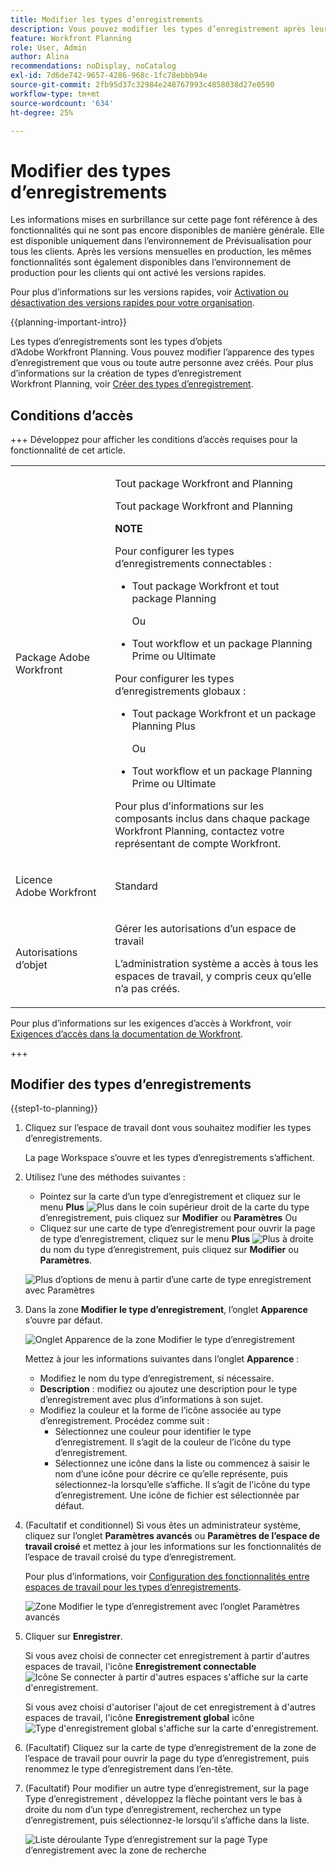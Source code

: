 ```yaml
---
title: Modifier les types d’enregistrements
description: Vous pouvez modifier les types d’enregistrement après leur enregistrement. Les types d’enregistrements sont les types d’objets d’Adobe Workfront Planning.
feature: Workfront Planning
role: User, Admin
author: Alina
recommendations: noDisplay, noCatalog
exl-id: 7d6de742-9657-4286-968c-1fc78ebbb94e
source-git-commit: 2fb95d37c32984e248767993c4858038d27e0590
workflow-type: tm+mt
source-wordcount: '634'
ht-degree: 25%

---
```



# Modifier des types d’enregistrements

<span class="preview">Les informations mises en surbrillance sur cette page font référence à des fonctionnalités qui ne sont pas encore disponibles de manière générale. Elle est disponible uniquement dans l’environnement de Prévisualisation pour tous les clients. Après les versions mensuelles en production, les mêmes fonctionnalités sont également disponibles dans l’environnement de production pour les clients qui ont activé les versions rapides. </span>

<span class="preview">Pour plus d’informations sur les versions rapides, voir [Activation ou désactivation des versions rapides pour votre organisation](/help/quicksilver/administration-and-setup/set-up-workfront/configure-system-defaults/enable-fast-release-process.md). </span>

{{planning-important-intro}}

Les types d’enregistrements sont les types d’objets d’Adobe Workfront Planning. Vous pouvez modifier l’apparence des types d’enregistrement que vous ou toute autre personne avez créés. Pour plus d’informations sur la création de types d’enregistrement Workfront Planning, voir [Créer des types d’enregistrement](/help/quicksilver/planning/architecture/create-record-types.md).

## Conditions d’accès

+++ Développez pour afficher les conditions d’accès requises pour la fonctionnalité de cet article. 

<table style="table-layout:auto"> 
<col> 
</col> 
<col> 
</col> 
<tbody> 
    <tr> 
<tr> 
</tr>   
<tr> 
   <td role="rowheader"><p>Package Adobe Workfront</p></td> 
   <td> 
<p>Tout package Workfront and Planning</p>
<p>Tout package Workfront and Planning</p>
<p><b>NOTE</b></p>
<p>Pour configurer les types d’enregistrements connectables : </p>
<ul> 
<li><p>Tout package Workfront et tout package Planning</p></li>
<p>Ou</p>
<li><p>Tout workflow et un package Planning Prime ou Ultimate</p></li></ul>

<div class="preview">
<p>Pour configurer les types d’enregistrements globaux :</p>

<ul> 
<li><p>Tout package Workfront et un package Planning Plus</p></li>
<p>Ou</p>
<li><p>Tout workflow et un package Planning Prime ou Ultimate</p></li></ul>
<p>Pour plus d’informations sur les composants inclus dans chaque package Workfront Planning, contactez votre représentant de compte Workfront. </p>

</div>
   </td> </tr>
  <tr> 
   <td role="rowheader"><p>Licence Adobe Workfront</p></td> 
   <td><p>Standard</p>
   </td> 
  </tr> 
  <tr> 
   <td role="rowheader"><p>Autorisations d’objet</p></td> 
   <td>   <p>Gérer les autorisations d’un espace de travail</p>  
   <p>L’administration système a accès à tous les espaces de travail, y compris ceux qu’elle n’a pas créés.</p>  </td> 
  </tr>  
</tbody> 
</table>

Pour plus d’informations sur les exigences d’accès à Workfront, voir [Exigences d’accès dans la documentation de Workfront](/help/quicksilver/administration-and-setup/add-users/access-levels-and-object-permissions/access-level-requirements-in-documentation.md).

+++   

<!--Old:
<table style="table-layout:auto"> 
<col> 
</col> 
<col> 
</col> 
<tbody> 
    <tr> 
<tr> 
<td> 
   <p> Products</p> </td> 
   <td> 
   <ul><li><p> Adobe Workfront</p></li> 
   <li><p> Adobe Workfront Planning<p></li></ul></td> 
  </tr>   
<tr> 
   <td role="rowheader"><p>Adobe Workfront plan*</p></td> 
   <td> 
<p>Any of the following Workfront plans:</p> 
<ul><li>Select</li> 
<li>Prime</li> 
<li>Ultimate</li></ul> 
<p>Workfront Planning is not available for legacy Workfront plans</p> 
   </td> 
<tr> 
   <td role="rowheader"><p>Adobe Workfront Planning package*</p></td> 
   <td> 
<p>Any </p> 
<p>For more information about what is included in each Workfront Planning plan, contact your Workfront account manager. </p> 
   </td> 
 <tr> 
   <td role="rowheader"><p>Adobe Workfront platform</p></td> 
   <td> 
<p>Your organization's instance of Workfront must be onboarded to the Adobe Unified Experience to be able to access Workfront Planning.</p> 
<p>For more information, see <a href="/help/quicksilver/workfront-basics/navigate-workfront/workfront-navigation/adobe-unified-experience.md">Adobe Unified Experience for Workfront</a>. </p> 
   </td> 
   </tr> 
  </tr> 
  <tr> 
   <td role="rowheader"><p>Adobe Workfront license*</p></td> 
   <td><p> Standard </p>
   <p>Workfront Planning is not available for legacy Workfront licenses</p> 
  </td> 
  </tr> 
  <tr> 
   <td role="rowheader"><p>Access level configuration</p></td> 
   <td> <p>There are no access level controls for Adobe Workfront Planning</p>   
</td> 
  </tr> 
<tr> 
   <td role="rowheader"><p>Object permissions</p></td> 
   <td>   <p>Manage permissions to a workspace and record type </p>  
   <p>System Administrators have permissions to all workspaces, including the ones they did not create</p>
   <p>Only system administrators can enable record types to connect from other workspaces</p> </td> 
  </tr> 

</tbody> 
</table> -->

## Modifier des types d’enregistrements

{{step1-to-planning}}

1. Cliquez sur l’espace de travail dont vous souhaitez modifier les types d’enregistrements.

   La page Workspace s’ouvre et les types d’enregistrements s’affichent.
1. Utilisez l’une des méthodes suivantes :

   * Pointez sur la carte d’un type d’enregistrement et cliquez sur le menu **Plus** ![Plus](assets/more-menu.png) dans le coin supérieur droit de la carte du type d’enregistrement, puis cliquez sur **Modifier**
     <span class="preview">ou **Paramètres**</span>
Ou
   * Cliquez sur une carte de type d’enregistrement pour ouvrir la page de type d’enregistrement, cliquez sur le menu **Plus** ![Plus](assets/more-menu.png) à droite du nom du type d’enregistrement, puis cliquez sur **Modifier** <span class="preview">ou **Paramètres**</span>.

   <span class="preview">![Plus d’options de menu à partir d’une carte de type enregistrement avec Paramètres](assets/more-menu-options-from-record-type-card-with-settings-link.png)</span>

1. Dans la zone **Modifier le type d’enregistrement**, l’onglet **Apparence** s’ouvre par défaut. <!--update screen shot below at production-->

   ![Onglet Apparence de la zone Modifier le type d’enregistrement &#x200B;](assets/edit-record-type-box-appearance-tab.png)

   Mettez à jour les informations suivantes dans l’onglet **Apparence** :

   * Modifiez le nom du type d’enregistrement, si nécessaire. <!--did they add a field label for this?-->
   * **Description** : modifiez ou ajoutez une description pour le type d’enregistrement avec plus d’informations à son sujet.
   * Modifiez la couleur et la forme de l’icône associée au type d’enregistrement. Procédez comme suit :
      * Sélectionnez une couleur pour identifier le type d’enregistrement. Il s’agit de la couleur de l’icône du type d’enregistrement.
      * Sélectionnez une icône dans la liste ou commencez à saisir le nom d’une icône pour décrire ce qu’elle représente, puis sélectionnez-la lorsqu’elle s’affiche. Il s’agit de l’icône du type d’enregistrement. Une icône de fichier est sélectionnée par défaut.

1. (Facultatif et conditionnel) Si vous êtes un administrateur système, cliquez sur l’onglet **Paramètres avancés** <span class="preview">ou **Paramètres de l’espace de travail croisé**</span> et mettez à jour les informations sur les fonctionnalités de l’espace de travail croisé du type d’enregistrement.

   Pour plus d’informations, voir [Configuration des fonctionnalités entre espaces de travail pour les types d’enregistrements](/help/quicksilver/planning/architecture/configure-record-type-cross-workspace-capabilities.md). <!--update screen shot at production - Jan 2026-->

   ![Zone Modifier le type d’enregistrement avec l’onglet Paramètres avancés](assets/edit-record-type-box-advanced-settings-tab.png)

1. Cliquer sur **Enregistrer**.

   Si vous avez choisi de connecter cet enregistrement à partir d&#39;autres espaces de travail, l&#39;icône **Enregistrement connectable** ![Icône Se connecter à partir d&#39;autres espaces](assets/connect-from-other-workspaces-icon.png) s&#39;affiche sur la carte d&#39;enregistrement.

   <span class="preview">Si vous avez choisi d&#39;autoriser l&#39;ajout de cet enregistrement à d&#39;autres espaces de travail, l&#39;icône **Enregistrement global** icône ![Type d&#39;enregistrement global](assets/global-icon.png) s&#39;affiche sur la carte d&#39;enregistrement. </span>

1. (Facultatif) Cliquez sur la carte de type d’enregistrement de la zone de l’espace de travail pour ouvrir la page du type d’enregistrement, puis renommez le type d’enregistrement dans l’en-tête.

1. (Facultatif) Pour modifier un autre type d’enregistrement, sur la page Type d’enregistrement , développez la flèche pointant vers le bas à droite du nom d’un type d’enregistrement, recherchez un type d’enregistrement, puis sélectionnez-le lorsqu’il s’affiche dans la liste.

   ![Liste déroulante Type d’enregistrement sur la page Type d’enregistrement avec la zone de recherche](assets/record-type-drop-down-on-record-type-page-with-search-box.png)
